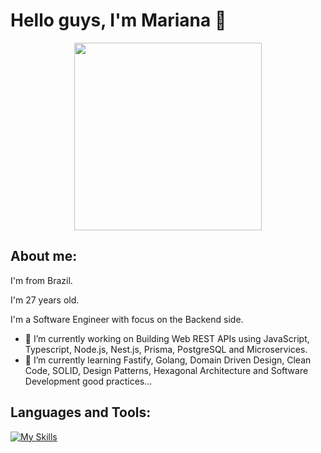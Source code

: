 # Hello guys, I'm Mariana 👋

<div align="center">
  <img src="https://media0.giphy.com/media/hpXdHPfFI5wTABdDx9/giphy.gif?cid=ecf05e479c3nmvpsux21lrz48l7nvey1h5i6nbusadcge3oo&rid=giphy.gif&ct=g" width="300"/>
</div>

## About me:

<p>I'm from Brazil.</p> 
<p>I'm 27 years old.</p>
<p>I'm a Software Engineer with focus on the Backend side.</p>

- 🔭 I’m currently working on Building Web REST APIs using JavaScript, Typescript, Node.js, Nest.js, Prisma, PostgreSQL and Microservices.
- 🌱 I’m currently learning Fastify, Golang, Domain Driven Design, Clean Code, SOLID, Design Patterns, Hexagonal Architecture and Software Development good practices...

## Languages and Tools:


[![My Skills](https://skillicons.dev/icons?i=js,ts,nodejs,nestjs,express,html,css,angular,vue,java,spring,go,prisma,postgres,mysql,docker,jest,vitest,azure,aws&perline=15)](https://skillicons.dev)
